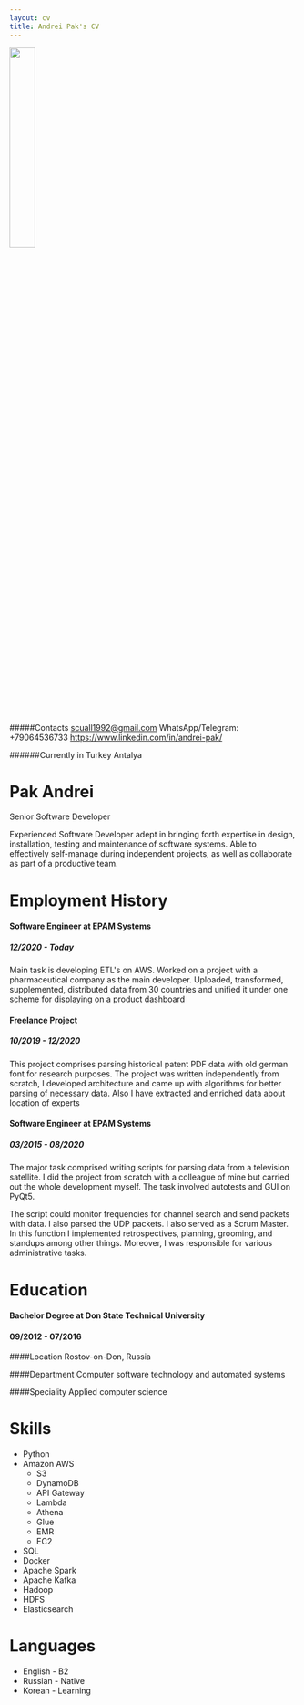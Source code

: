 ```yaml
---
layout: cv
title: Andrei Pak's CV
---
```


<img src="/img/logo.jpg" style="height: 30%;"/>

#####Contacts
scuall1992@gmail.com
WhatsApp/Telegram: +79064536733
https://www.linkedin.com/in/andrei-pak/

######Currently in Turkey Antalya

# Pak Andrei
Senior Software Developer

Experienced Software Developer adept in bringing forth expertise in design, installation, testing and maintenance of software systems. Able to effectively self-manage during independent projects, as well as collaborate as part of a productive team.

# Employment History

#### Software Engineer at EPAM Systems
##### 12/2020 - Today

Main task is developing ETL's on AWS.
Worked on a project with a pharmaceutical company as the main developer. Uploaded, transformed, supplemented, distributed data from 30 countries and unified it under one scheme for displaying on a product dashboard

#### Freelance Project
##### 10/2019 - 12/2020

This project comprises parsing historical patent PDF data with old german font for research purposes. The project was written independently from scratch, I developed architecture and came up with algorithms for better parsing of necessary data. Also I have extracted and enriched data about location of experts

#### Software Engineer at EPAM Systems
##### 03/2015 - 08/2020

The major task comprised writing scripts for parsing data from a television satellite. I did the project from scratch with a colleague of mine but carried out the whole development myself. The task involved autotests and GUI on PyQt5. 

The script could monitor frequencies for channel search and send packets with data. I also parsed the UDP packets. I also served as a Scrum Master. In this function I implemented retrospectives, planning, grooming, and standups among other things. Moreover, I was responsible for various administrative tasks.

# Education
#### Bachelor Degree at Don State Technical University
#### 09/2012 - 07/2016

####Location
Rostov-on-Don, Russia

####Department
Computer software technology and automated systems

####Speciality
Applied computer science

# Skills

- Python
- Amazon AWS
  - S3
  - DynamoDB
  - API Gateway
  - Lambda
  - Athena
  - Glue
  - EMR
  - EC2
- SQL
- Docker
- Apache Spark
- Apache Kafka
- Hadoop
- HDFS
- Elasticsearch

# Languages

- English - B2
- Russian - Native
- Korean - Learning

